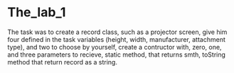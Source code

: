 # The_lab_1
The task was to create a record class, such as a projector screen, give him four defined in the task variables (height, width, manufacturer, attachment type), and two to choose by yourself, create a contructor with, zero, one, and three parameters to recieve, static method, that returns smth, toString method that return record as a string.
